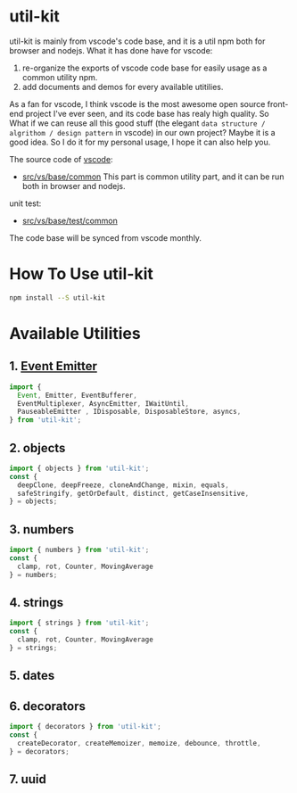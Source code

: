 # util-kit

util-kit is mainly from vscode's code base, and it is a util npm both for browser and nodejs. What it has done have for vscode:     
1. re-organize the exports of vscode code base for easily usage as a common utility npm.    
2. add documents and demos for every available utitilies.           

As a fan for vscode, I think vscode is the most awesome open source front-end project I've ever seen, and its code base has realy high quality. So What if we can reuse all this good stuff (the elegant `data structure / algrithom / design pattern` in vscode) in our own project? Maybe it is a good idea. So I do it for my personal usage, I hope it can also help you. 

The source code of [vscode](https://github.com/microsoft/vscode):
* [src/vs/base/common](https://github.com/microsoft/vscode/tree/master/src/vs/base/common)
This part is common utility part, and it can be run both in browser and nodejs.

unit test:
* [src/vs/base/test/common](https://github.com/microsoft/vscode/tree/master/src/vs/base/test/common)


The code base will be synced from vscode monthly.   


# How To Use util-kit
```bash
npm install --S util-kit
```

# Available Utilities
## 1. [Event Emitter](https://github.com/wangmengHB/utilities-library/blob/master/packages/util-kit/docs/Event.md)

```ts
import { 
  Event, Emitter, EventBufferer, 
  EventMultiplexer, AsyncEmitter, IWaitUntil, 
  PauseableEmitter , IDisposable, DisposableStore, asyncs, 
} from 'util-kit';
```

## 2. objects
```ts
import { objects } from 'util-kit';
const {
  deepClone, deepFreeze, cloneAndChange, mixin, equals, 
  safeStringify, getOrDefault, distinct, getCaseInsensitive, 
} = objects;
```

## 3. numbers
```ts
import { numbers } from 'util-kit';
const {
  clamp, rot, Counter, MovingAverage 
} = numbers;
```

## 4. strings 
```ts
import { strings } from 'util-kit';
const {
  clamp, rot, Counter, MovingAverage 
} = strings;
```

## 5. dates

## 6. decorators
```ts
import { decorators } from 'util-kit';
const {
  createDecorator, createMemoizer, memoize, debounce, throttle, 
} = decorators;
```

## 7. uuid























